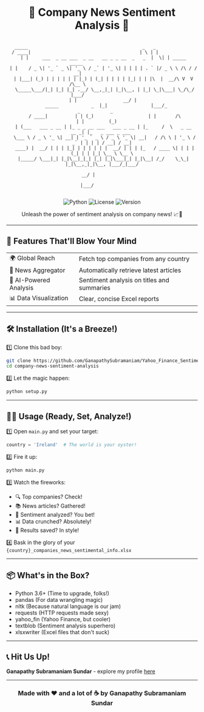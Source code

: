 <div align="center">

# 🌟 Company News Sentiment Analysis 🌟

```

   _____                                          _   _                                     
  / ____|                                        | \ | |                                    
 | |     ___  _ __ ___  _ __   __ _ _ __  _   _  |  \| | _____      _____                   
 | |    / _ \| '_ ` _ \| '_ \ / _` | '_ \| | | | | . ` |/ _ \ \ /\ / / __|                  
 | |___| (_) | | | | | | |_) | (_| | | | | |_| | | |\  |  __/\ V  V /\__ \                  
  \_____\___/|_| |_| |_| .__/ \__,_|_| |_|\__, | |_| \_|\___| \_/\_/ |___/                  
                       | |                 __/ |                                            
   _____            _  |_|                |___/_                          _           _     
  / ____|          | | (_)                    | |       /\               | |         (_)    
 | (___   ___ _ __ | |_ _ _ __ ___   ___ _ __ | |_     /  \   _ __   __ _| |_   _ ___ _ ___ 
  \___ \ / _ \ '_ \| __| | '_ ` _ \ / _ \ '_ \| __|   / /\ \ | '_ \ / _` | | | | / __| / __|
  ____) |  __/ | | | |_| | | | | | |  __/ | | | |_   / ____ \| | | | (_| | | |_| \__ \ \__ \
 |_____/ \___|_| |_|\__|_|_| |_| |_|\___|_| |_|\__| /_/    \_\_| |_|\__,_|_|\__, |___/_|___/
                                                                             __/ |          
                                                                            |___/           
        
```

![Python](https://img.shields.io/badge/Python-3.6%2B-blue?style=for-the-badge&logo=python)
![License](https://img.shields.io/badge/License-MIT-green?style=for-the-badge)
![Version](https://img.shields.io/badge/Version-1.0-red?style=for-the-badge)

Unleash the power of sentiment analysis on company news! 📈📰

</div>

---

## 🚀 Features That'll Blow Your Mind

<table>
  <tr>
    <td>🌍 Global Reach</td>
    <td>Fetch top companies from any country</td>
  </tr>
  <tr>
    <td>📰 News Aggregator</td>
    <td>Automatically retrieve latest articles</td>
  </tr>
  <tr>
    <td>🧠 AI-Powered Analysis</td>
    <td>Sentiment analysis on titles and summaries</td>
  </tr>
  <tr>
    <td>📊 Data Visualization</td>
    <td>Clear, concise Excel reports</td>
  </tr>
</table>

---

## 🛠️ Installation (It's a Breeze!)

1️⃣ Clone this bad boy:
```bash
git clone https://github.com/GanapathySubramaniam/Yahoo_Finance_Sentimental_Analysis.git
cd company-news-sentiment-analysis
```

2️⃣ Let the magic happen:
```bash
python setup.py
```

---

## 🏃‍♂️ Usage (Ready, Set, Analyze!)

1️⃣ Open `main.py` and set your target:
```python
country = 'Ireland'  # The world is your oyster!
```

2️⃣ Fire it up:
```bash
python main.py
```

3️⃣ Watch the fireworks:
- 🔍 Top companies? Check!
- 📚 News articles? Gathered!
- 🧠 Sentiment analyzed? You bet!
- 📊 Data crunched? Absolutely!
- 💾 Results saved? In style!

4️⃣ Bask in the glory of your `{country}_companies_news_sentimental_info.xlsx`

---

## 📦 What's in the Box?

- Python 3.6+ (Time to upgrade, folks!)
- pandas (For data wrangling magic)
- nltk (Because natural language is our jam)
- requests (HTTP requests made sexy)
- yahoo_fin (Yahoo Finance, but cooler)
- textblob (Sentiment analysis superhero)
- xlsxwriter (Excel files that don't suck)

---



## 📞 Hit Us Up!

**Ganapathy Subramaniam Sundar** - explore my profile [here](https://ganapathysubramaniam.github.io/)


---

<div align="center">

### Made with ❤️ and a lot of ☕ by Ganapathy Subramaniam Sundar



</div>

